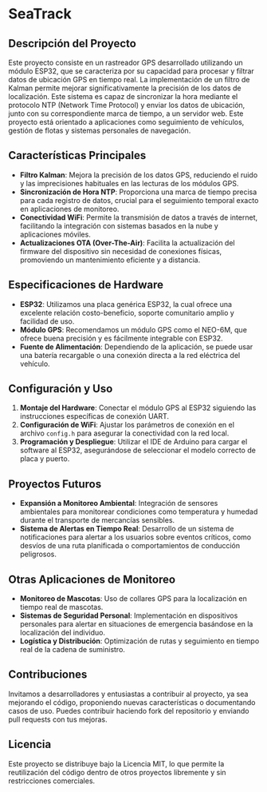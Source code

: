 # SeaTrack

## Descripción del Proyecto
Este proyecto consiste en un rastreador GPS desarrollado utilizando un módulo ESP32, que se caracteriza por su capacidad para procesar y filtrar datos de ubicación GPS en tiempo real. La implementación de un filtro de Kalman permite mejorar significativamente la precisión de los datos de localización. Este sistema es capaz de sincronizar la hora mediante el protocolo NTP (Network Time Protocol) y enviar los datos de ubicación, junto con su correspondiente marca de tiempo, a un servidor web. Este proyecto está orientado a aplicaciones como seguimiento de vehículos, gestión de flotas y sistemas personales de navegación.

## Características Principales
- **Filtro Kalman**: Mejora la precisión de los datos GPS, reduciendo el ruido y las imprecisiones habituales en las lecturas de los módulos GPS.
- **Sincronización de Hora NTP**: Proporciona una marca de tiempo precisa para cada registro de datos, crucial para el seguimiento temporal exacto en aplicaciones de monitoreo.
- **Conectividad WiFi**: Permite la transmisión de datos a través de internet, facilitando la integración con sistemas basados en la nube y aplicaciones móviles.
- **Actualizaciones OTA (Over-The-Air)**: Facilita la actualización del firmware del dispositivo sin necesidad de conexiones físicas, promoviendo un mantenimiento eficiente y a distancia.

## Especificaciones de Hardware
- **ESP32**: Utilizamos una placa genérica ESP32, la cual ofrece una excelente relación costo-beneficio, soporte comunitario amplio y facilidad de uso.
- **Módulo GPS**: Recomendamos un módulo GPS como el NEO-6M, que ofrece buena precisión y es fácilmente integrable con ESP32.
- **Fuente de Alimentación**: Dependiendo de la aplicación, se puede usar una batería recargable o una conexión directa a la red eléctrica del vehículo.

## Configuración y Uso
1. **Montaje del Hardware**: Conectar el módulo GPS al ESP32 siguiendo las instrucciones específicas de conexión UART.
2. **Configuración de WiFi**: Ajustar los parámetros de conexión en el archivo `config.h` para asegurar la conectividad con la red local.
3. **Programación y Despliegue**: Utilizar el IDE de Arduino para cargar el software al ESP32, asegurándose de seleccionar el modelo correcto de placa y puerto.

## Proyectos Futuros
- **Expansión a Monitoreo Ambiental**: Integración de sensores ambientales para monitorear condiciones como temperatura y humedad durante el transporte de mercancías sensibles.
- **Sistema de Alertas en Tiempo Real**: Desarrollo de un sistema de notificaciones para alertar a los usuarios sobre eventos críticos, como desvíos de una ruta planificada o comportamientos de conducción peligrosos.

## Otras Aplicaciones de Monitoreo
- **Monitoreo de Mascotas**: Uso de collares GPS para la localización en tiempo real de mascotas.
- **Sistemas de Seguridad Personal**: Implementación en dispositivos personales para alertar en situaciones de emergencia basándose en la localización del individuo.
- **Logística y Distribución**: Optimización de rutas y seguimiento en tiempo real de la cadena de suministro.

## Contribuciones
Invitamos a desarrolladores y entusiastas a contribuir al proyecto, ya sea mejorando el código, proponiendo nuevas características o documentando casos de uso. Puedes contribuir haciendo fork del repositorio y enviando pull requests con tus mejoras.

## Licencia
Este proyecto se distribuye bajo la Licencia MIT, lo que permite la reutilización del código dentro de otros proyectos libremente y sin restricciones comerciales.

